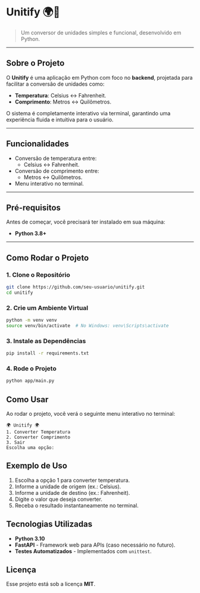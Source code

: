 # **Unitify** 🌍🔄  
> Um conversor de unidades simples e funcional, desenvolvido em Python.

---

## **Sobre o Projeto**
O **Unitify** é uma aplicação em Python com foco no **backend**, projetada para facilitar a conversão de unidades como:
- **Temperatura**: Celsius ↔ Fahrenheit.
- **Comprimento**: Metros ↔ Quilômetros.

O sistema é completamente interativo via terminal, garantindo uma experiência fluida e intuitiva para o usuário.

---

## **Funcionalidades**
- Conversão de temperatura entre:
  - Celsius ↔ Fahrenheit.
- Conversão de comprimento entre:
  - Metros ↔ Quilômetros.
- Menu interativo no terminal.

---

## **Pré-requisitos**
Antes de começar, você precisará ter instalado em sua máquina:
- **Python 3.8+**

---

## **Como Rodar o Projeto**

### **1. Clone o Repositório**
```bash
git clone https://github.com/seu-usuario/unitify.git
cd unitify
```

### **2. Crie um Ambiente Virtual**
```bash
python -m venv venv
source venv/bin/activate  # No Windows: venv\Scripts\activate
```

### **3. Instale as Dependências**
```bash
pip install -r requirements.txt
```

### **4. Rode o Projeto**
```bash
python app/main.py
```

## **Como Usar**

Ao rodar o projeto, você verá o seguinte menu interativo no terminal:

```plaintext
🌍 Unitify 🌍
1. Converter Temperatura
2. Converter Comprimento
3. Sair
Escolha uma opção:
```

## **Exemplo de Uso**

1. Escolha a opção 1 para converter temperatura.
2. Informe a unidade de origem (ex.: Celsius).
3. Informe a unidade de destino (ex.: Fahrenheit).
4. Digite o valor que deseja converter.
5. Receba o resultado instantaneamente no terminal.

## **Tecnologias Utilizadas**

- **Python 3.10**
- **FastAPI** - Framework web para APIs (caso necessário no futuro).
- **Testes Automatizados** - Implementados com `unittest`.
 
## **Licença**

Esse projeto está sob a licença **MIT**.
